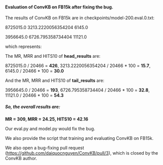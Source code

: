 #### Evaluation of ConvKB on FB15k after fixing the bug.

The results of ConvKB on FB15k are in checkpoints/model-200.eval.0.txt:

8725015.0 3213.2220056354204 6145.0

3956645.0 6726.795358734404 11121.0

which represents:

The MR, MRR and HITS10 of **head_results** are:

8725015.0 / 20466 = **426**, 3213.2220056354204 / 20466 * 100 = **15.7**, 6145.0 / 20466 * 100 = **30.0**

And the MR, MRR and HITS10 of **tail_results** are:

3956645.0 / 20466 = **193**, 6726.795358734404 / 20466 * 100 = **32.8**, 11121.0 / 20466 * 100 = **54.3**

##### So, the overall results are:

**MR = 309, MRR = 24.25, HITS10 = 42.16**



Our eval.py and model.py would fix the bug.

We also provide the script that training and evaluating ConvKB on FB15k.

We also open a bug-fixing pull request (https://github.com/daiquocnguyen/ConvKB/pull/3), which is closed by the ConvKB author.
